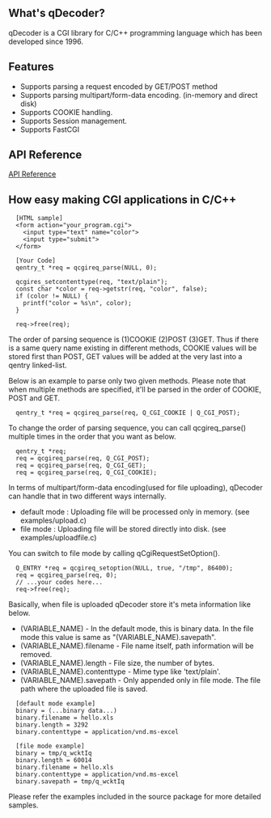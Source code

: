 ## What's qDecoder?

qDecoder is a CGI library for C/C++ programming language which has been developed since 1996.

## Features

  * Supports parsing a request encoded by GET/POST method
  * Supports parsing multipart/form-data encoding. (in-memory and direct disk)
  * Supports COOKIE handling.
  * Supports Session management.
  * Supports FastCGI

## API Reference

[API Reference](http://wolkykim.github.io/qdecoder/doc/html/files.html)

## How easy making CGI applications in C/C++

```
  [HTML sample]
  <form action="your_program.cgi">
    <input type="text" name="color">
    <input type="submit">
  </form>

  [Your Code]
  qentry_t *req = qcgireq_parse(NULL, 0);

  qcgires_setcontenttype(req, "text/plain");
  const char *color = req->getstr(req, "color", false);
  if (color != NULL) {
    printf("color = %s\n", color);
  }

  req->free(req);
```

The order of parsing sequence is (1)COOKIE (2)POST (3)GET. Thus if there is a same query name existing in different methods, COOKIE values will be stored first than POST, GET values will be added at the very last into a qentry linked-list.

Below is an example to parse only two given methods. Please note that when multiple methods are specified, it'll be parsed in the order of COOKIE, POST and GET.

```
  qentry_t *req = qcgireq_parse(req, Q_CGI_COOKIE | Q_CGI_POST);
```

To change the order of parsing sequence, you can call qcgireq_parse() multiple times in the order that you want as below.

```
  qentry_t *req;
  req = qcgireq_parse(req, Q_CGI_POST);
  req = qcgireq_parse(req, Q_CGI_GET);
  req = qcgireq_parse(req, Q_CGI_COOKIE);
```

In terms of multipart/form-data encoding(used for file uploading), qDecoder can handle that in two different ways internally.

* default mode : Uploading file will be processed only in memory. (see examples/upload.c) 
* file mode : Uploading file will be stored directly into disk. (see examples/uploadfile.c)

You can switch to file mode by calling qCgiRequestSetOption(). 

```
  Q_ENTRY *req = qcgireq_setoption(NULL, true, "/tmp", 86400);
  req = qcgireq_parse(req, 0);
  // ...your codes here...
  req->free(req);
```

Basically, when file is uploaded qDecoder store it's meta information like below. 

  * (VARIABLE_NAME) - In the default mode, this is binary data. In the file mode this value is same as "(VARIABLE_NAME).savepath". 
  * (VARIABLE_NAME).filename - File name itself, path information will be removed. 
  * (VARIABLE_NAME).length - File size, the number of bytes. 
  * (VARIABLE_NAME).contenttype - Mime type like 'text/plain'. 
  * (VARIABLE_NAME).savepath - Only appended only in file mode. The file path where the uploaded file is saved.

```
  [default mode example]
  binary = (...binary data...)
  binary.filename = hello.xls
  binary.length = 3292
  binary.contenttype = application/vnd.ms-excel

  [file mode example]
  binary = tmp/q_wcktIq
  binary.length = 60014
  binary.filename = hello.xls
  binary.contenttype = application/vnd.ms-excel
  binary.savepath = tmp/q_wcktIq
```

Please refer the examples included in the source package for more detailed samples.
